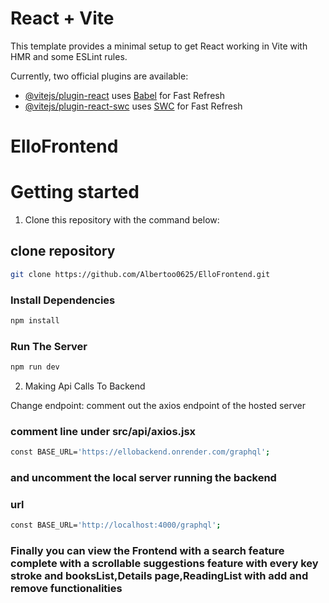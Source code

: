 # React + Vite

This template provides a minimal setup to get React working in Vite with HMR and some ESLint rules.

Currently, two official plugins are available:

- [@vitejs/plugin-react](https://github.com/vitejs/vite-plugin-react/blob/main/packages/plugin-react/README.md) uses [Babel](https://babeljs.io/) for Fast Refresh
- [@vitejs/plugin-react-swc](https://github.com/vitejs/vite-plugin-react-swc) uses [SWC](https://swc.rs/) for Fast Refresh

# ElloFrontend

# Getting started

1. Clone this repository with the command below:

## clone repository
```bash
git clone https://github.com/Albertoo0625/ElloFrontend.git
```


### Install Dependencies
```bash
npm install
```

### Run The Server
```bash
npm run dev
```


2. Making Api Calls To Backend

Change endpoint:
comment out the axios endpoint of the hosted server

### comment line under src/api/axios.jsx
```bash
const BASE_URL='https://ellobackend.onrender.com/graphql';
```
### and uncomment the local server running the backend

### url
```bash
const BASE_URL='http://localhost:4000/graphql';
```

### Finally you can view the Frontend with a search feature complete with a scrollable suggestions feature with every key stroke and booksList,Details page,ReadingList with add and remove functionalities
